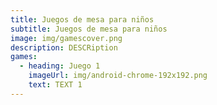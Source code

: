 ```yaml
---
title: Juegos de mesa para niños
subtitle: Juegos de mesa para niños
image: img/gamescover.png
description: DESCRiption
games:
  - heading: Juego 1
    imageUrl: img/android-chrome-192x192.png
    text: TEXT 1
---
```

